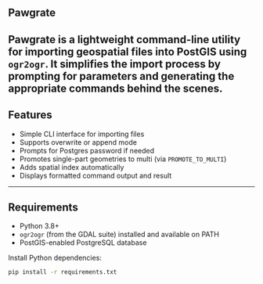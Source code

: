 
## Pawgrate

**Pawgrate** is a lightweight command-line utility for importing geospatial files into PostGIS using `ogr2ogr`. It simplifies the import process by prompting for parameters and generating the appropriate commands behind the scenes.
---

## Features

- Simple CLI interface for importing files  
- Supports overwrite or append mode  
- Prompts for Postgres password if needed  
- Promotes single-part geometries to multi (via `PROMOTE_TO_MULTI`)  
- Adds spatial index automatically  
- Displays formatted command output and result  

---

## Requirements

- Python 3.8+
- `ogr2ogr` (from the GDAL suite) installed and available on PATH
- PostGIS-enabled PostgreSQL database

Install Python dependencies:

```bash
pip install -r requirements.txt

